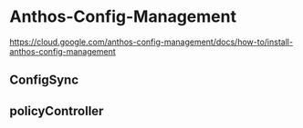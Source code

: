 # Anthos-Config-Management



https://cloud.google.com/anthos-config-management/docs/how-to/install-anthos-config-management     


## ConfigSync
## policyController
